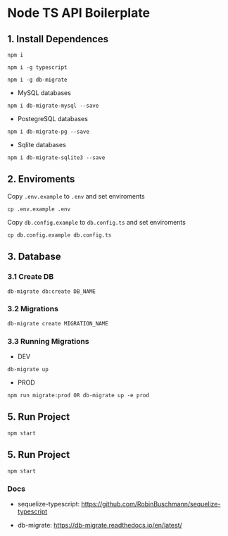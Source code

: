 # Node TS API Boilerplate

## 1. Install Dependences

```
npm i
```

```
npm i -g typescript
```

```
npm i -g db-migrate
```

- MySQL databases

```
npm i db-migrate-mysql --save
```

- PostegreSQL databases

```
npm i db-migrate-pg --save
```

- Sqlite databases

```
npm i db-migrate-sqlite3 --save
```


## 2. Enviroments

Copy `.env.example` to `.env` and set enviroments

```
cp .env.example .env
```


Copy `db.config.example` to `db.config.ts` and set enviroments

```
cp db.config.example db.config.ts
```


## 3. Database


### 3.1 Create DB
```
db-migrate db:create DB_NAME
```

### 3.2 Migrations
```
db-migrate create MIGRATION_NAME
```

### 3.3 Running Migrations

- DEV
```
db-migrate up
```

- PROD
```
npm run migrate:prod OR db-migrate up -e prod
```

## 5. Run Project

```
npm start
```

## 5. Run Project

```
npm start
```


### Docs

- sequelize-typescript: https://github.com/RobinBuschmann/sequelize-typescript

- db-migrate: https://db-migrate.readthedocs.io/en/latest/
